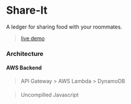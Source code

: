 # Share-It
A ledger for sharing food with your roommates.
> [live demo](https://store.leonk.dev)



### Architecture
#### AWS Backend
> API Gateway > AWS Lambda > DynamoDB
####
> Uncompilled Javascript
